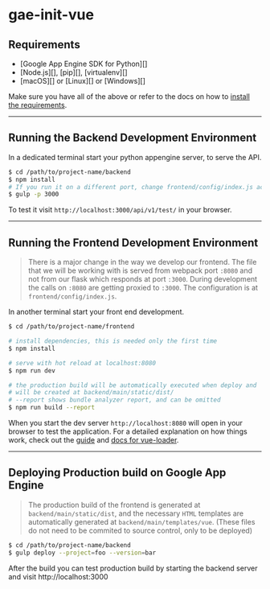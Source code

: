 gae-init-vue
============

Requirements
------------

  - [Google App Engine SDK for Python][]
  - [Node.js][], [pip][], [virtualenv][]
  - [macOS][] or [Linux][] or [Windows][]

Make sure you have all of the above or refer to the docs on how to
[install the requirements](http://docs.gae-init.appspot.com/requirement/).

- - - - - - - - - - - - - - - - - - - - - - - - - - - - - - - - - - - - - - - -

Running the Backend Development Environment
-------------------------------------------
In a dedicated terminal start your python appengine server, to serve the API.

```bash
$ cd /path/to/project-name/backend
$ npm install
# If you run it on a different port, change frontend/config/index.js accordingly
$ gulp -p 3000
```

To test it visit `http://localhost:3000/api/v1/test/` in your browser.

- - - - - - - - - - - - - - - - - - - - - - - - - - - - - - - - - - - - - - - -

Running the Frontend Development Environment
--------------------------------------------
> There is a major change in the way we develop our frontend. The file that we
will be working with is served from webpack port `:8080` and not from our
flask which responds at port `:3000`. During development the calls on `:8080` are
getting proxied to `:3000`. The configuration is at `frontend/config/index.js`.

In another terminal start your front end development.
``` bash
$ cd /path/to/project-name/frontend

# install dependencies, this is needed only the first time
$ npm install

# serve with hot reload at localhost:8080
$ npm run dev

# the production build will be automatically executed when deploy and
# will be created at backend/main/static/dist/
# --report shows bundle analyzer report, and can be omitted
$ npm run build --report
```

When you start the dev server `http://localhost:8080` will open in your browser to test the application.
For a detailed explanation on how things work, check out the [guide](http://vuejs-templates.github.io/webpack/) and [docs for vue-loader](http://vuejs.github.io/vue-loader).

- - - - - - - - - - - - - - - - - - - - - - - - - - - - - - - - - - - - - - - -
Deploying Production build on Google App Engine
-----------------------------------------------
> The production build of the frontend is generated at `backend/main/static/dist`,
and the necessary `HTML` templates are automatically generated at `backend/main/templates/vue`.
(These files do not need to be commited to source control, only to be deployed)

```bash
$ cd /path/to/project-name/backend
$ gulp deploy --project=foo --version=bar
```

After the build you can test production build by starting the backend server
and visit http://localhost:3000
